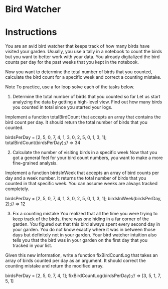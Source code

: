 # Bird Watcher

# Instructions

You are an avid bird watcher that keeps track of how many birds have visited your garden. Usually, you use a tally in a notebook to count the birds but you want to better work with your data. You already digitalized the bird counts per day for the past weeks that you kept in the notebook.

Now you want to determine the total number of birds that you counted, calculate the bird count for a specific week and correct a counting mistake.

Note
To practice, use a for loop solve each of the tasks below.

1. Determine the total number of birds that you counted so far
Let us start analyzing the data by getting a high-level view. Find out how many birds you counted in total since you started your logs.

Implement a function totalBirdCount that accepts an array that contains the bird count per day. It should return the total number of birds that you counted.

birdsPerDay = [2, 5, 0, 7, 4, 1, 3, 0, 2, 5, 0, 1, 3, 1];
totalBirdCount(birdsPerDay);// => 34

2. Calculate the number of visiting birds in a specific week
Now that you got a general feel for your bird count numbers, you want to make a more fine-grained analysis.

Implement a function birdsInWeek that accepts an array of bird counts per day and a week number. It returns the total number of birds that you counted in that specific week. You can assume weeks are always tracked completely.

birdsPerDay = [2, 5, 0, 7, 4, 1, 3, 0, 2, 5, 0, 1, 3, 1];
birdsInWeek(birdsPerDay, 2);// => 12

3. Fix a counting mistake
You realized that all the time you were trying to keep track of the birds, there was one hiding in a far corner of the garden. You figured out that this bird always spent every second day in your garden. You do not know exactly where it was in between those days but definitely not in your garden. Your bird watcher intuition also tells you that the bird was in your garden on the first day that you tracked in your list.

Given this new information, write a function fixBirdCountLog that takes an array of birds counted per day as an argument. It should correct the counting mistake and return the modified array.

birdsPerDay = [2, 5, 0, 7, 4, 1];
fixBirdCountLog(birdsPerDay);// => [3, 5, 1, 7, 5, 1]